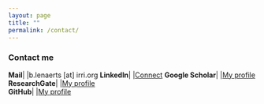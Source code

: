 ```yaml
---
layout: page
title: ""
permalink: /contact/
---
```


### Contact me

**Mail**| |b.lenaerts [at] irri.org
**LinkedIn**| |[Connect](https://www.linkedin.com/in/bertlenaerts) 
**Google Scholar**| |[My profile](https://scholar.google.be/citations?user=RP4y7_8AAAAJ&hl=nl)   
**ResearchGate**| |[My profile](https://www.researchgate.net/profile/Bert_Lenaerts/publications)   
**GitHub**| |[My profile](https://github.com/BertLenaerts) 
